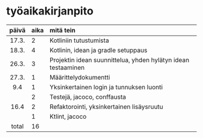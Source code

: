 # työaikakirjanpito

| päivä | aika | mitä tein  |
| :----:|:-----| :-----|
| 17.3. | 2    | Kotliniin tutustumista |
| 18.3. | 4    | Kotlinin, idean ja gradle setuppaus |
| 26.3. | 3    | Projektin idean suunnittelua, yhden hylätyn idean testaaminen |
| 27.3. | 1    | Määrittelydokumentti |
| 9.4   | 1    | Yksinkertainen login ja tunnuksen luonti |
|       | 2    | Testejä, jacoco, conffausta |
| 16.4  | 2    | Refaktorointi, yksinkertainen lisäysruutu |
|       | 1    | Ktlint, jacoco|
|total  | 16
